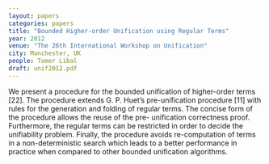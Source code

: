 ```yaml
---
layout: papers
categories: papers
title: "Bounded Higher-order Unification using Regular Terms"
year: 2012
venue: "The 26th International Workshop on Unification"
city: Manchester, UK
people: Tomer Libal
draft: unif2012.pdf
---
```

We present a procedure for the bounded unification of higher-order terms [22]. The
procedure extends G. P. Huet’s pre-unification procedure [11] with rules for the generation
and folding of regular terms. The concise form of the procedure allows the reuse of the pre-
unification correctness proof. Furthermore, the regular terms can be restricted in order to
decide the unifiability problem. Finally, the procedure avoids re-computation of terms in
a non-deterministic search which leads to a better performance in practice when compared
to other bounded unification algorithms.
